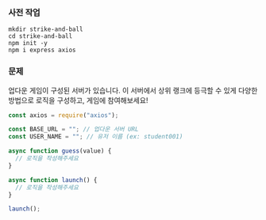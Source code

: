 ### 사전 작업

```shell
mkdir strike-and-ball
cd strike-and-ball
npm init -y
npm i express axios
```

### 문제

업다운 게임이 구성된 서버가 있습니다.
이 서버에서 상위 랭크에 등극할 수 있게 다양한 방법으로 로직을 구성하고, 게임에 참여해보세요!

```js
const axios = require("axios");

const BASE_URL = ""; // 업다운 서버 URL
const USER_NAME = ""; // 유저 이름 (ex: student001)

async function guess(value) {
  // 로직을 작성해주세요
}

async function launch() {
  // 로직을 작성해주세요
}

launch();
```
